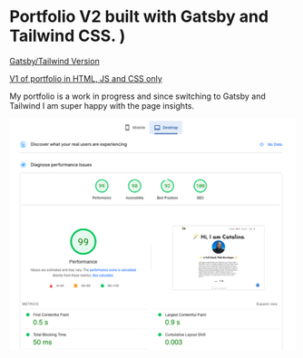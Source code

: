 # Portfolio V2 built with Gatsby and Tailwind CSS. )

[Gatsby/Tailwind Version](https://github.com/RodCato/Gatsby-Tailwind)

[V1 of portfolio in HTML, JS and CSS only](https://rodcato.github.io/portfolio/)

My portfolio is a work in progress and since switching to Gatsby and Tailwind I am super happy with the page insights. 

![Portfolio Page Insights](pageinsights2.png)
